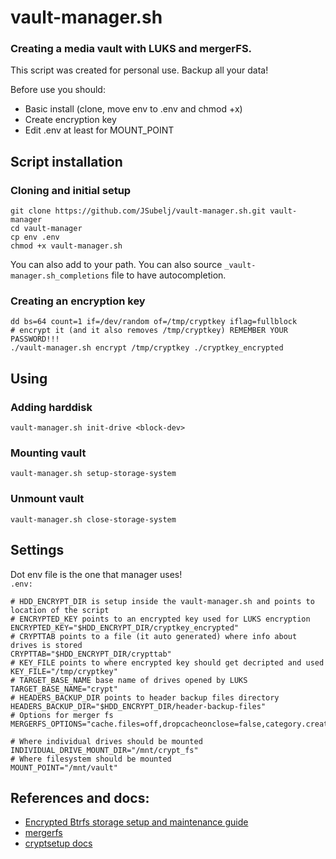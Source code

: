 # vault-manager.sh
### Creating a media vault with LUKS and mergerFS.

This script was created for personal use. Backup all your data!

Before use you should:
- Basic install (clone, move env to .env and chmod +x)
- Create encryption key
- Edit .env at least for MOUNT_POINT

## Script installation
### Cloning and initial setup
```
git clone https://github.com/JSubelj/vault-manager.sh.git vault-manager
cd vault-manager
cp env .env
chmod +x vault-manager.sh
```
You can also add to your path. You can also source `_vault-manager.sh_completions` file to have autocompletion.
### Creating an encryption key 
```
dd bs=64 count=1 if=/dev/random of=/tmp/cryptkey iflag=fullblock
# encrypt it (and it also removes /tmp/cryptkey) REMEMBER YOUR PASSWORD!!!
./vault-manager.sh encrypt /tmp/cryptkey ./cryptkey_encrypted
```




## Using
### Adding harddisk
```
vault-manager.sh init-drive <block-dev>
``` 
### Mounting vault
```
vault-manager.sh setup-storage-system
``` 

### Unmount vault
```
vault-manager.sh close-storage-system
``` 

## Settings
Dot env file is the one that manager uses!\
`.env:`
```
# HDD_ENCRYPT_DIR is setup inside the vault-manager.sh and points to location of the script
# ENCRYPTED_KEY points to an encrypted key used for LUKS encryption
ENCRYPTED_KEY="$HDD_ENCRYPT_DIR/cryptkey_encrypted" 
# CRYPTTAB points to a file (it auto generated) where info about drives is stored
CRYPTTAB="$HDD_ENCRYPT_DIR/crypttab"
# KEY_FILE points to where encrypted key should get decripted and used
KEY_FILE="/tmp/cryptkey"
# TARGET_BASE_NAME base name of drives opened by LUKS
TARGET_BASE_NAME="crypt"
# HEADERS_BACKUP_DIR points to header backup files directory 
HEADERS_BACKUP_DIR="$HDD_ENCRYPT_DIR/header-backup-files"
# Options for merger fs
MERGERFS_OPTIONS="cache.files=off,dropcacheonclose=false,category.create=lus"

# Where individual drives should be mounted
INDIVIDUAL_DRIVE_MOUNT_DIR="/mnt/crypt_fs"
# Where filesystem should be mounted
MOUNT_POINT="/mnt/vault"
```



## References and docs:
- [Encrypted Btrfs storage setup and maintenance guide](https://gist.github.com/MaxXor/ba1665f47d56c24018a943bb114640d7)
- [mergerfs](https://github.com/trapexit/mergerfs)
- [cryptsetup docs](https://linux.die.net/man/8/cryptsetup)